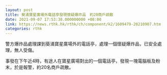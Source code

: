 ```yaml
---
layout: post
title: 葵涌寶星廣場外電話亭發現懷疑爆炸品　約20商戶疏散
date: 2021-09-07 17:53:38.000000000 +08:00
link: https://news.rthk.hk/rthk/ch/component/k2/1609479-20210907.htm
categories: rthk
---
```


警方爆炸品處理課到葵涌寶星廣場外的電話亭，處理一個懷疑爆炸品，已安全處理，無人受傷。

事發在下午近4時，有途人在寶星廣場對出的一個電話亭，發現一塊電腦板及粉末，於是報警，約20名商戶疏散。
